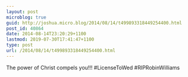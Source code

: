 ```yaml
---
layout: post
microblog: true
guid: http://joshua.micro.blog/2014/08/14/t499893318449254400.html
post_id: 40864
date: 2014-08-14T23:20:29+1100
lastmod: 2019-07-30T17:41:47+1100
type: post
url: /2014/08/14/t499893318449254400.html
---
```

The power of Christ compels you!!! #LicenseToWed #RIPRobinWilliams
